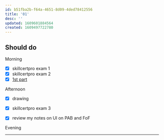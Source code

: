 ```yaml
---
id: b51fba2b-f64a-4651-8d09-4ded78412556
title: '01'
desc: ''
updated: 1609601884564
created: 1609497722780
---
```


## Should do

Morning
- [x] skillcertpro exam 1
- [x] skillcertpro exam 2
- [x] [1st part](https://trailhead.salesforce.com/en/content/learn/trails/platform-app-builder-certification-prep)

Afternoon
- [x] drawing
- [x] skillcertpro exam 3
- [x] review my notes on UI on PAB and FoF


Evening

---
